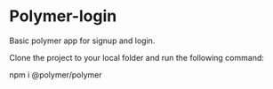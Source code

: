 # Polymer-login
Basic polymer app for signup and login.

Clone the project to your local folder and run the following command:

npm i @polymer/polymer
